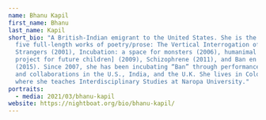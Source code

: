 ```yaml
---
name: Bhanu Kapil
first_name: Bhanu
last_name: Kapil
short_bio: "A British-Indian emigrant to the United States. She is the author of
  five full-length works of poetry/prose: The Vertical Interrogation of
  Strangers (2001), Incubation: a space for monsters (2006), humanimal [a
  project for future children] (2009), Schizophrene (2011), and Ban en Banlieue
  (2015). Since 2007, she has been incubating “Ban” through performances, talks,
  and collaborations in the U.S., India, and the U.K. She lives in Colorado
  where she teaches Interdisciplinary Studies at Naropa University."
portraits:
  - media: 2021/03/bhanu-kapil
website: https://nightboat.org/bio/bhanu-kapil/
---
```

